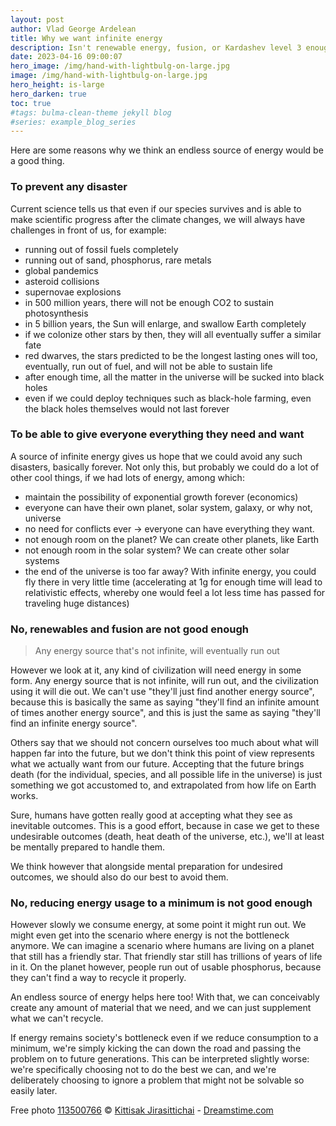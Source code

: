 ```yaml
---
layout: post
author: Vlad George Ardelean
title: Why we want infinite energy
description: Isn't renewable energy, fusion, or Kardashev level 3 enough?
date: 2023-04-16 09:00:07
hero_image: /img/hand-with-lightbulg-on-large.jpg
image: /img/hand-with-lightbulg-on-large.jpg
hero_height: is-large
hero_darken: true
toc: true
#tags: bulma-clean-theme jekyll blog
#series: example_blog_series
---
```


Here are some reasons why we think an endless source of energy would be a good thing.

### To prevent any disaster

Current science tells us that even if our species survives and is able to make scientific 
progress after the climate changes, we will always have challenges in front of us, for example:

* running out of fossil fuels completely
* running out of sand, phosphorus, rare metals
* global pandemics
* asteroid collisions
* supernovae explosions
* in 500 million years, there will not be enough CO2 to sustain photosynthesis
* in 5 billion years, the Sun will enlarge, and swallow Earth completely
* if we colonize other stars by then, they will all eventually suffer a similar fate
* red dwarves, the stars predicted to be the longest lasting ones will too, eventually, run out of fuel, and will not be able to sustain life
* after enough time, all the matter in the universe will be sucked into black holes
* even if we could deploy techniques such as black-hole farming, even the black holes themselves would not last forever


### To be able to give everyone everything they need and want
A source of infinite energy gives us hope that we could avoid any such disasters, 
basically forever. Not only this, but probably we could do a lot of other cool things, 
if we had lots of energy, among which:

* maintain the possibility of exponential growth forever (economics)
* everyone can have their own planet, solar system, galaxy, or why not, universe
* no need for conflicts ever -> everyone can have everything they want.
* not enough room on the planet? We can create other planets, like Earth
* not enough room in the solar system? We can create other solar systems
* the end of the universe is too far away? With infinite energy, you could fly there in very little 
time (accelerating at 1g for enough time will lead to relativistic effects, whereby one would feel a lot less time has passed for traveling huge distances)


### No, renewables and fusion are not good enough
> Any energy source that's not infinite, will eventually run out

However we look at it, any kind of civilization will need energy in some form.
Any energy source that is not infinite, will run out, and the civilization using it will die out.
We can't use "they'll just find another energy source", because this is basically the same as saying
"they'll find an infinite amount of times another energy source", and this is just the same as saying
"they'll find an infinite energy source".


Others say that we should not concern ourselves too much about what will happen far into the future, 
but we don't think this point of view represents what we actually want from our future. Accepting that
the future brings death (for the individual, species, and all possible life in the universe) is just something
we got accustomed to, and extrapolated from how life on Earth works.


Sure, humans have gotten really good at accepting what they see as inevitable outcomes. This is a good effort,
because in case we get to these undesirable outcomes (death, heat death of the universe, etc.), we'll at least
be mentally prepared to handle them. 


We think however that alongside mental preparation for undesired outcomes, we should also do our best to
avoid them.


### No, reducing energy usage to a minimum is not good enough

However slowly we consume energy, at some point it might run out. We might even get into the scenario where
energy is not the bottleneck anymore. We can imagine a scenario where humans are living on a planet
that still has a friendly star. That friendly star still has trillions of years of life in it. On the
planet however, people run out of usable phosphorus, because they can't find a way to recycle it properly.

An endless source of energy helps here too! With that, we can conceivably create any amount of material
that we need, and we can just supplement what we can't recycle.

If energy remains society's bottleneck even if we reduce consumption to a minimum, we're simply kicking the
can down the road and passing the problem on to future generations. This can be interpreted slightly worse: 
we're specifically choosing not to do the best we can, and we're deliberately choosing to ignore a problem 
that might not be solvable so easily later.

[//]: # ()
[//]: # (From version 0.12, you can now make a post a part of a series of posts, linking to the other posts in the series, by creating a `series` data file and then setting the series in each of the post's front matter.  )

[//]: # ()
[//]: # (The current post in the list is highlighted to help give context of where you are in the series. )

[//]: # ()
[//]: # (## Blog Series Data File)

[//]: # ()
[//]: # (Start by creating a yml file in the _data directory, for example `my_blog_series.yml`. Give the series a title and, optionally, a description. )

[//]: # ()
[//]: # (## Sections)

[//]: # ()
[//]: # (Next add sections. Each section can have a label &#40;optional&#41; and items. Each item is the title of an existing blog post. If the title is not found then the link will be empty.)

[//]: # ()
[//]: # (If you just want one list without labels, then omit the label and just add the items. )

[//]: # ()
[//]: # (```yaml)

[//]: # (title: The series title)

[//]: # (sections:)

[//]: # (  - items:)

[//]: # (      - title: Why use a static site generator)

[//]: # (      - title: Getting started with Bulma Clean Theme for Jekyll)

[//]: # (```)

[//]: # ()
[//]: # (Here is a full example with multiple sections with labels.)

[//]: # ()
[//]: # (```yaml)

[//]: # (title: The series title)

[//]: # (description: The series description text)

[//]: # (sections:)

[//]: # (  - label: The first section)

[//]: # (    items:)

[//]: # (      - title: Why use a static site generator)

[//]: # (      - title: Getting started with Bulma Clean Theme for Jekyll)

[//]: # (  - label: Another section)

[//]: # (    items:)

[//]: # (      - title: Introducing some new layouts to Bulma Clean Theme)

[//]: # (      - title: Creating a docs site with Bulma Clean Theme)

[//]: # (      - title: Creating a post series)

[//]: # (```)

[//]: # ()
[//]: # (## Update your posts)

[//]: # ()
[//]: # (Finally, add the series setting to your front matter in each post you want the series to show in. )

[//]: # ()
[//]: # (```yaml)

[//]: # (series: my_blog_series)

[//]: # (```)

Free photo <a href="https://www.dreamstime.com/woman-hands-holding-light-bulb-solar-energy-thermal-ener-woman-hands-holding-light-bulb-solar-energy-thermal-free-stock-image-image-free-113500766">113500766</a> © <a href="https://www.dreamstime.com/petzshadow_info" itemprop="author">Kittisak Jirasittichai</a> - <a href="https://www.dreamstime.com/">Dreamstime.com</a>
